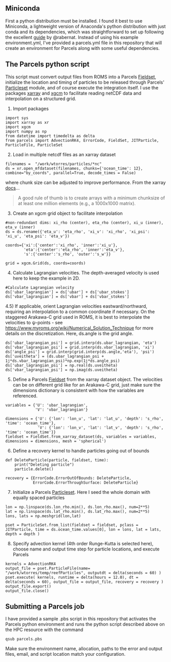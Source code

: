 ## Miniconda
First a python distribution must be installed. I found it best to use Miniconda, a lightweight version of Anaconda's python distribution with just conda and its dependencies, which was straightforward to set up following the excellent [guide](https://medium.com/@rabernat/custom-conda-environments-for-data-science-on-hpc-clusters-32d58c63aa95) by @rabernat. Instead of using his example environment.yml, I've provided a parcels.yml file in this repository that will create an environment for Parcels along with some useful dependencies.

## The Parcels python script
This script must convert output files from ROMS into a Parcels [Fieldset](http://oceanparcels.org/gh-pages/html/#module-parcels.fieldset), initialize the location and timing of particles to be released through Parcels' [Particleset](http://oceanparcels.org/gh-pages/html/#module-parcels.particleset) module, and of course execute the integration itself. I use the packages [xarray](http://xarray.pydata.org/en/stable/) and [xgcm](https://xgcm.readthedocs.io/en/latest/) to facilitate reading netCDF data and interpolation on a structured grid.

1) Import packages

```
import sys 
import xarray as xr
import xgcm
import numpy as np
from datetime import timedelta as delta
from parcels import AdvectionRK4, ErrorCode, FieldSet, JITParticle, ParticleFile, ParticleSet
```

2) Load in multiple netcdf files as an xarray dataset

```
filenames =  "/work/wtorres/particles/*nc"
ds = xr.open_mfdataset(filenames, chunks={'ocean_time': 12}, combine="by_coords", parallel=True, decode_times = False)
```

where chunk size can be adjusted to improve performance. From the xarray [docs](http://xarray.pydata.org/en/stable/dask.html#chunking-and-performance)...
> A good rule of thumb is to create arrays with a minimum chunksize of at least one million elements (e.g., a 1000x1000 matrix).

3) Create an xgcm grid object to facilitate interpolation

```
#non-redundant dims: xi_rho (center), eta_rho (center), xi_u (inner), eta_v (inner)
ds = ds.rename({'eta_u': 'eta_rho', 'xi_v': 'xi_rho', 'xi_psi': 'xi_u', 'eta_psi': 'eta_v'})

coords={'xi':{'center':'xi_rho', 'inner':'xi_u'}, 
        'eta':{'center':'eta_rho', 'inner':'eta_v'}, 
        's':{'center':'s_rho', 'outer':'s_w'}}

grid = xgcm.Grid(ds, coords=coords)
```

4) Calculate Lagrangian velocities. The depth-averaged velocity is used here to keep the example in 2D.

```
#Calculate Lagrangian velocity
ds['ubar_lagrangian'] = ds['ubar'] + ds['ubar_stokes']
ds['vbar_lagrangian'] = ds['vbar'] + ds['vbar_stokes']
```

4.5) If applicable, orient Lagrangian velocities eastward/northward, requiring an interpolation to a common coordinate if necessary. On the staggered Arakawa-C grid used in ROMS, it is best to interpolate the velocities to ψ-points - see https://www.myroms.org/wiki/Numerical_Solution_Technique for more details on the discretization. Here, ds.angle is the grid angle.

```
ds['ubar_lagrangian_psi'] = grid.interp(ds.ubar_lagrangian, 'eta')
ds['vbar_lagrangian_psi'] = grid.interp(ds.vbar_lagrangian, 'xi')
ds['angle_psi'] = grid.interp(grid.interp(ds.angle,'eta'), 'psi')
ds['uveitheta'] = (ds.ubar_lagrangian_psi + 1j*ds.vbar_lagrangian_psi)*np.exp(1j*ds.angle_psi) 
ds['ubar_lagrangian_psi'] = np.real(ds.uveitheta)
ds['vbar_lagrangian_psi'] = np.imag(ds.uveitheta)
```


5) Define a Parcels [Fieldset](http://oceanparcels.org/gh-pages/html/#module-parcels.fieldset) from the xarray dataset object. The velocities can be on different grid like for an Arakawa-C grid, just make sure the dimensions dictionary is consistent with how the variables are referenced.

```
variables = {'U': 'ubar_lagrangian',
             'V': 'vbar_lagrangian'}

dimensions = {'U': {'lon': 'lon_u', 'lat': 'lat_u', 'depth': 's_rho', 'time': 'ocean_time'},
              'V': {'lon': 'lon_v', 'lat': 'lat_v', 'depth': 's_rho', 'time': 'ocean_time'}}
fieldset = FieldSet.from_xarray_dataset(ds, variables = variables, dimensions = dimensions, mesh = 'spherical')
```

6) Define a recovery kernel to handle particles going out of bounds

```
def DeleteParticle(particle, fieldset, time):
    print("Deleting particle")
    particle.delete()

recovery = {ErrorCode.ErrorOutOfBounds: DeleteParticle,
            ErrorCode.ErrorThroughSurface: DeleteParticle}
```

7) Initialize a Parcels [Particleset](http://oceanparcels.org/gh-pages/html/#module-parcels.particleset). Here I seed the whole domain with equally spaced particles

```
lon = np.linspace(ds.lon_rho.min(), ds.lon_rho.max(), num=2**5)
lat = np.linspace(ds.lat_rho.min(), ds.lat_rho.max(), num=2**5) 
lons, lats = np.meshgrid(lon,lat)

pset = ParticleSet.from_list(fieldset = fieldset, pclass = JITParticle, time = ds.ocean_time.values[0], lon = lons, lat = lats, depth = depth )
```

8) Specify advection kernel (4th order Runge-Kutta is selected here), choose name and output time step for particle locations, and execute Parcels

```
kernels = AdvectionRK4
output_file = pset.ParticleFile(name= "/work/wtorres/temp/reefParticles", outputdt = delta(seconds = 60) )
pset.execute( kernels, runtime = delta(hours = 12.0), dt = delta(seconds = 60), output_file = output_file, recovery = recovery )
output_file.export()
output_file.close()
```

## Submitting a Parcels job
I have provided a sample .pbs script in this repository that activates the Parcels python environment and runs the python script described above on the HPC resource with the command
```
qsub parcels.pbs
``` 
Make sure the environment name, allocation, paths to the error and output files, email, and script location match your configuration.
